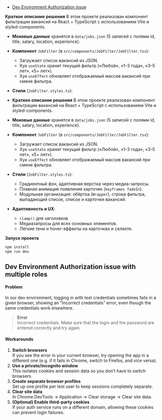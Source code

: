 - [Dev Environment Authorization issue](#dev-environment-authorization-issue)

**Краткое описание решения**
В этом проекте реализован компонент фильтрации вакансий на React + TypeScript с использованием Vite и styled-components.

* **Моковые данные** хранятся в `data/jobs.json` (5 записей с полями id, title, salary, location, experience).
* **Компонент** `JobFilter` (в `src/components/JobFilter/JobFilter.tsx`):

  * Загружает список вакансий из JSON.
  * Хук `useState` хранит текущий фильтр («Любой», «1–3 года», «3–5 лет», «5+ лет»).
  * Хук `useEffect` обновляет отображаемый массив вакансий при смене фильтра.

* **Стили** (`JobFilter.styles.ts`):

* **Краткое описание решения**
В этом проекте реализован компонент фильтрации вакансий на React + TypeScript с использованием Vite и styled-components.

* **Моковые данные** хранятся в `data/jobs.json` (5 записей с полями id, title, salary, location, experience).
* **Компонент** `JobFilter` (в `src/components/JobFilter/JobFilter.tsx`):

  * Загружает список вакансий из JSON.
  * Хук `useState` хранит текущий фильтр («Любой», «1–3 года», «3–5 лет», «5+ лет»).
  * Хук `useEffect` обновляет отображаемый массив вакансий при смене фильтра.

* **Стили** (`JobFilter.styles.ts`):

  * Градиентный фон, адаптивная верстка через медиа-запросы.
  * Плавная анимация появления карточек (`keyframes fadeIn`).
  * Модульная организация: обёртка (`Wrapper`), строка фильтра, выпадающий список, список и карточки вакансий.

* **Адаптивность и UX**:

  * `clamp()` для заголовков 
  * Медиазапросы для всех основных элементов.
  * Лёгкие тени и hover-эффекты на карточках и селекте.

**Запуск проекта**

```bash
npm install  
npm run dev   
```

## Dev Environment Authorization issue with multiple roles

#### Problem
In our dev environment, logging in with test credentials sometimes fails in a given browser, showing an “Incorrect credentials” error, even though the same credentials work elsewhere.

> **Error**  
> Incorrect credentials. Make sure that the login and the password are entered correctly and try again.

#### Workarounds
1. **Switch browsers**  
   If you see the error in your current browser, try opening the app in a different one (e.g. if it fails in Chrome, switch to Firefox, and vice versa).  
2. **Use a private/incognito window**  
   This isolates cookies and session data so you don’t have to switch browsers.  
3. **Create separate browser profiles**  
   Set up one profile per test user to keep sessions completely separate.  
4. **Clear site data**  
   In Chrome DevTools → Application → Clear storage → Clear site data.  
5. **(Optional) Enable third-party cookies**  
   If your auth service runs on a different domain, allowing these cookies can prevent login failures.
